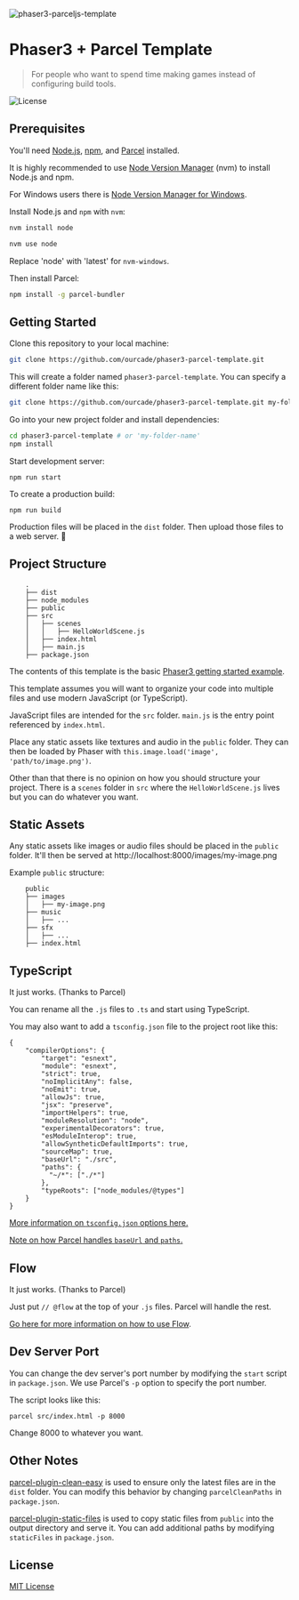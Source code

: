 ![phaser3-parceljs-template](https://user-images.githubusercontent.com/2236153/71606463-37a0da80-2b2e-11ea-9b5f-5d26ccc84f91.png)

# Phaser3 + Parcel Template
> For people who want to spend time making games instead of configuring build tools.

![License](https://img.shields.io/badge/license-MIT-green)

## Prerequisites

You'll need [Node.js](https://nodejs.org/en/), [npm](https://www.npmjs.com/), and [Parcel](https://parceljs.org/) installed.

It is highly recommended to use [Node Version Manager](https://github.com/nvm-sh/nvm) (nvm) to install Node.js and npm.

For Windows users there is [Node Version Manager for Windows](https://github.com/coreybutler/nvm-windows).

Install Node.js and `npm` with `nvm`:

```bash
nvm install node

nvm use node
```

Replace 'node' with 'latest' for `nvm-windows`.

Then install Parcel:

```bash
npm install -g parcel-bundler
```

## Getting Started

Clone this repository to your local machine:

```bash
git clone https://github.com/ourcade/phaser3-parcel-template.git
```

This will create a folder named `phaser3-parcel-template`. You can specify a different folder name like this:

```bash
git clone https://github.com/ourcade/phaser3-parcel-template.git my-folder-name
```

Go into your new project folder and install dependencies:

```bash
cd phaser3-parcel-template # or 'my-folder-name'
npm install
```

Start development server:

```
npm run start
```

To create a production build:

```
npm run build
```

Production files will be placed in the `dist` folder. Then upload those files to a web server. 🎉

## Project Structure

```
    .
    ├── dist
    ├── node_modules
    ├── public
    ├── src
    │   ├── scenes
    │   │   ├── HelloWorldScene.js
	│   ├── index.html
    │   ├── main.js
    ├── package.json
```

The contents of this template is the basic [Phaser3 getting started example](http://phaser.io/tutorials/getting-started-phaser3/part5).

This template assumes you will want to organize your code into multiple files and use modern JavaScript (or TypeScript).

JavaScript files are intended for the `src` folder. `main.js` is the entry point referenced by `index.html`.

Place any static assets like textures and audio in the `public` folder. They can then be loaded by Phaser with `this.image.load('image', 'path/to/image.png')`.

Other than that there is no opinion on how you should structure your project. There is a `scenes` folder in `src` where the `HelloWorldScene.js` lives but you can do whatever you want.

## Static Assets

Any static assets like images or audio files should be placed in the `public` folder. It'll then be served at http://localhost:8000/images/my-image.png

Example `public` structure:

```
    public
    ├── images
    │   ├── my-image.png
    ├── music
    │   ├── ...
    ├── sfx
    │   ├── ...
    ├── index.html
```

## TypeScript

It just works. (Thanks to Parcel)

You can rename all the `.js` files to `.ts` and start using TypeScript.

You may also want to add a `tsconfig.json` file to the project root like this:

```
{
	"compilerOptions": {
		"target": "esnext",
		"module": "esnext",
		"strict": true,
		"noImplicitAny": false,
		"noEmit": true,
		"allowJs": true,
		"jsx": "preserve",
		"importHelpers": true,
		"moduleResolution": "node",
		"experimentalDecorators": true,
		"esModuleInterop": true,
		"allowSyntheticDefaultImports": true,
		"sourceMap": true,
		"baseUrl": "./src",
		"paths": {
		  "~/*": ["./*"]
		},
		"typeRoots": ["node_modules/@types"]
	}
}
```

[More information on `tsconfig.json` options here.](https://www.typescriptlang.org/docs/handbook/tsconfig-json.html)

[Note on how Parcel handles `baseUrl` and `paths`.](https://gist.github.com/croaky/e3394e78d419475efc79c1e418c243ed)

## Flow

It just works. (Thanks to Parcel)

Just put `// @flow` at the top of your `.js` files. Parcel will handle the rest.

[Go here for more information on how to use Flow](https://flow.org/).

## Dev Server Port

You can change the dev server's port number by modifying the `start` script in `package.json`. We use Parcel's `-p` option to specify the port number.

The script looks like this:

```
parcel src/index.html -p 8000
```

Change 8000 to whatever you want.

## Other Notes

[parcel-plugin-clean-easy](https://github.com/lifuzhao100/parcel-plugin-clean-easy) is used to ensure only the latest files are in the `dist` folder. You can modify this behavior by changing `parcelCleanPaths` in `package.json`.

[parcel-plugin-static-files](https://github.com/elwin013/parcel-plugin-static-files-copy#readme) is used to copy static files from `public` into the output directory and serve it. You can add additional paths by modifying `staticFiles` in `package.json`.

## License

[MIT License](https://github.com/ourcade/phaser3-parcel-template/blob/master/LICENSE)
